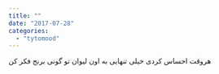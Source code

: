 ```yaml
---
title: ""
date: "2017-07-28"
categories: 
  - "tytomood"
---
```


‏هروقت احساس کردی خیلی تنهایی به اون لیوان تو گونی برنج فکر کن

